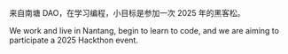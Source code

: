 来自南塘 DAO，在学习编程，小目标是参加一次 2025 年的黑客松。

We work and live in Nantang, begin to learn to code, and we are aiming to participate a 2025 Hackthon event.
